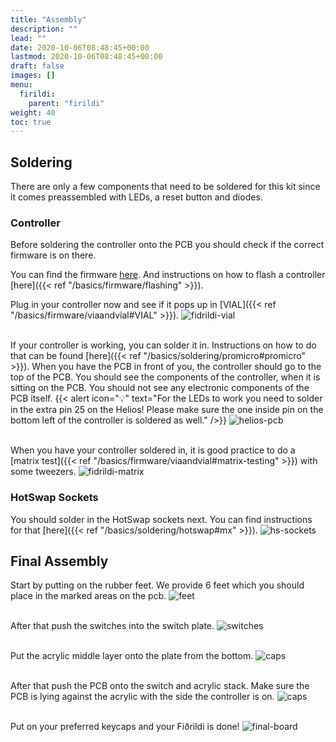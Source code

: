 ```yaml
---
title: "Assembly"
description: ""
lead: ""
date: 2020-10-06T08:48:45+00:00
lastmod: 2020-10-06T08:48:45+00:00
draft: false
images: []
menu:
  firildi:
    parent: "firildi"
weight: 40
toc: true
---
```


## Soldering

There are only a few components that need to be soldered for this kit since it comes preassembled with LEDs, a reset button and diodes.

### Controller

Before soldering the controller onto the PCB you should check if the correct firmware is on there.

You can find the firmware <a href="https://files.keeb.supply/firmware/fidrildi/" >here<a>. And instructions on how to flash a controller [here]({{< ref "/basics/firmware/flashing" >}}).

Plug in your controller now and see if it pops up in [VIAL]({{< ref "/basics/firmware/viaandvial#VIAL" >}}).
![fidrildi-vial](fidrildi-vial.png)

<br>If your controller is working, you can solder it in. Instructions on how to do that can be found [here]({{< ref "/basics/soldering/promicro#promicro" >}}). When you have the PCB in front of you, the controller should go to the top of the PCB. You should see the components of the controller, when it is sitting on the PCB. You should not see any electronic components of the PCB itself.
{{< alert icon="💡" text="For the LEDs to work you need to solder in the extra pin 25 on the Helios! Please make sure the one inside pin on the bottom left of the controller is soldered as well." />}}
![helios-pcb](helios-pcb.png)

<br>When you have your controller soldered in, it is good practice to do a [matrix test]({{< ref "/basics/firmware/viaandvial#matrix-testing" >}}) with some tweezers.
![fidrildi-matrix](fidrildi-matrix.png)

### HotSwap Sockets

You should solder in the HotSwap sockets next. You can find instructions for that [here]({{< ref "/basics/soldering/hotswap#mx" >}}).
![hs-sockets](hs-sockets-pcb.png)

## Final Assembly

Start by putting on the rubber feet. We provide 6 feet which you should place in the marked areas on the pcb.
![feet](feet-pcb.png)

<br>After that push the switches into the switch plate.
![switches](plate-switch-stack.png)

<br>Put the acrylic middle layer onto the plate from the bottom.
![caps](acryl-stack.png)

<br>After that push the PCB onto the switch and acrylic stack. Make sure the PCB is lying against the acrylic with the side the controller is on.
![caps](final-stack.png)

<br>Put on your preferred keycaps and your Fiðrildi is done!
![final-board](final-board.png)
